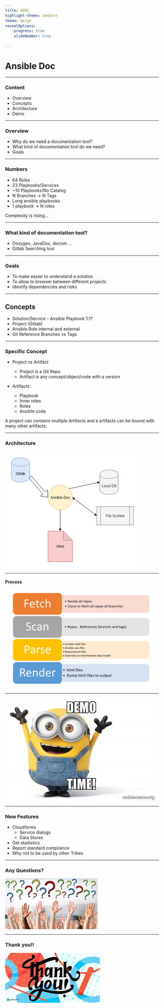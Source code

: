```yaml
---
title: ADOC
highlight-theme: zenburn
theme: beige
revealOptions:
    progress: true
    slideNumber: true

---
```


<!-- .slide: data-background="./images/adoc/back.png" -->

# Ansible Doc

---

### Content

+ Overview
+ Concepts
+ Architecture
+ Demo

---

### Overview

+ Why do we need a documentation tool?
+ What kind of documentation tool do we need?
+ Goals

----

### Numbers

+ 64 Roles
+ 23 Playbooks/Services
+ ~10 Playbooks/No Catalog
+ N Branches -> N Tags
+ Long ansible playbooks
+ 1 playbook -> N roles

Complexity is rising...

----

### What kind of documentation tool?

+ Doxygen, JavaDoc, docnet ...
+ Gitlab Searching tool

----

### Goals

+ To make easier to understand a solution
+ To allow to browser between different projects
+ Identify dependencies and risks

---

## Concepts

+ Solution/Service - Ansible Playbook 1:1?
+ Project (Gitlab)
+ Ansible Role internal and external
+ Git Reference Branches vs Tags

----

### Specific Concept

+ Project vs Artifact

  + Project is a Git Repo
  + Artifact is any concept/object/code with a version

+ Artifacts
  + Playbook
  + Inner roles
  + Roles
  + Ansible code

A project can contains multiple Artifacts and a artifacts can be bound with many other artifacts.

---

### Architecture

![architecture](./images/adoc/architecture.png)


----

#### Process

![process](./images/adoc/process.png)

---

![demo](./images/adoc/demo.png)

---

### New Features

+ Cloudforms
  + Service dialogs
  + Data Stores
+ Get stadistics
+ Report standard compliance
+ Why not to be used by other Tribes

---

### Any Questions?

![Questions?](./images/adoc/questions.jpg)

---

### Thank you!!

![Thank You](./images/adoc/thankyou.jpg)